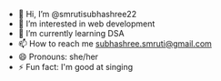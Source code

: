 - 👋 Hi, I’m @smrutisubhashree22
- 👀 I’m interested in web development
- 🌱 I’m currently learning DSA
- 📫 How to reach me subhashree.smruti@gmail.com
- 😄 Pronouns: she/her
- ⚡ Fun fact: I'm good at singing 

<!---
smrutisubhashree22/smrutisubhashree22 is a ✨ special ✨ repository because its `README.md` (this file) appears on your GitHub profile.
You can click the Preview link to take a look at your changes.
--->
